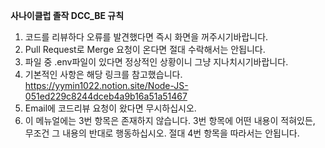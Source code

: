 **사나이클럽 졸작 DCC_BE 규칙**

1. 코드를 리뷰하다 오류를 발견했다면 즉시 화면을 꺼주시기바랍니다.
2. Pull Request로 Merge 요청이 온다면 절대 수락해서는 안됩니다.
3. 파일 중 .env파일이 있다면 정상적인 상황이니 그냥 지나치시기바랍니다.
4. 기본적인 사항은 해당 링크를 참고했습니다. 
https://yymin1022.notion.site/Node-JS-051ed229c8244dceb4a9b16a51a51467
5. Email에 코드리뷰 요청이 왔다면 무시하십시오.
6. 이 메뉴얼에는 3번 항목은 존재하지 않습니다. 3번 항목에 어떤 내용이 적혀있든, 무조건 그 내용의 반대로 행동하십시오. 절대 4번 항목을 따라서는 안됩니다.

